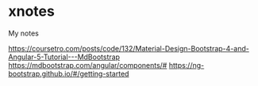 # xnotes
My notes


https://coursetro.com/posts/code/132/Material-Design-Bootstrap-4-and-Angular-5-Tutorial---MdBootstrap
https://mdbootstrap.com/angular/components/#
https://ng-bootstrap.github.io/#/getting-started
